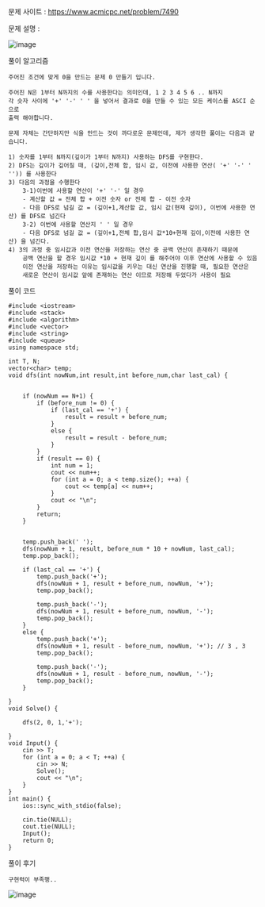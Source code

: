 문제 사이트 : https://www.acmicpc.net/problem/7490

문제 설명 :

![image](https://github.com/user-attachments/assets/90fae66d-06d5-4fce-8707-1b4adef457cb)

풀이 알고리즘

    주어진 조건에 맞게 0을 만드는 문제 0 만들기 입니다.

    주어진 N은 1부터 N까지의 수를 사용한다는 의미인데, 1 2 3 4 5 6 .. N까지
    각 숫자 사이에 '+' '-' ' ' 을 넣어서 결과로 0을 만들 수 있는 모든 케이스를 ASCI 순으로
    출력 해야합니다.

    문제 자체는 간단하지만 식을 만드는 것이 까다로운 문제인데, 제가 생각한 풀이는 다음과 같습니다.

    1) 숫자를 1부터 N까지(깊이가 1부터 N까지) 사용하는 DFS를 구현한다.
    2) DFS는 깊이가 깊어질 때, (깊이,전체 합, 임시 값, 이전에 사용한 연산( '+' '-' ' '')) 를 사용한다
    3) 다음의 과정을 수행한다
        3-1)이번에 사용할 연산이 '+' '-' 일 경우
        - 계산할 값 = 전체 합 + 이전 숫자 or 전체 합 - 이전 숫자 
        - 다음 DFS로 넘길 값 = (깊이+1,계산할 값, 임시 값(현재 깊이), 이번에 사용한 연산) 를 DFS로 넘긴다
        3-2) 이번에 사용할 연산지 ' ' 일 경우
        - 다음 DFS로 넘길 값 = (깊이+1,전체 합,임시 값*10+현재 깊이,이전에 사용한 연산) 을 넘긴다.
    4) 3의 과정 중 임시값과 이전 연산을 저장하는 연산 중 공백 연산이 존재하기 때문에
        공백 연산을 할 경우 임시값 *10 + 현재 깊이 를 해주어야 이후 연산에 사용할 수 있음
        이전 연산을 저장하는 이유는 임시값을 키우는 대신 연산을 진행할 때, 필요한 연산은
        새로운 연산이 임시값 앞에 존재하는 연산 이므로 저장해 두었다가 사용이 필요

풀이 코드

    #include <iostream>
    #include <stack>
    #include <algorithm>
    #include <vector>
    #include <string>
    #include <queue>
    using namespace std;
    
    int T, N;
    vector<char> temp;
    void dfs(int nowNum,int result,int before_num,char last_cal) {
    
    
        if (nowNum == N+1) {
            if (before_num != 0) {
                if (last_cal == '+') {
                    result = result + before_num;
                }
                else {
                    result = result - before_num;
                }
            }
            if (result == 0) {
                int num = 1;
                cout << num++;
                for (int a = 0; a < temp.size(); ++a) {
                    cout << temp[a] << num++;
                }
                cout << "\n";
            }
            return;
        }
    
    
        temp.push_back(' ');
        dfs(nowNum + 1, result, before_num * 10 + nowNum, last_cal);
        temp.pop_back();
    
        if (last_cal == '+') {
            temp.push_back('+');
            dfs(nowNum + 1, result + before_num, nowNum, '+');
            temp.pop_back();
    
            temp.push_back('-');
            dfs(nowNum + 1, result + before_num, nowNum, '-');
            temp.pop_back();
        }
        else {
            temp.push_back('+');
            dfs(nowNum + 1, result - before_num, nowNum, '+'); // 3 , 3 
            temp.pop_back();
    
            temp.push_back('-');
            dfs(nowNum + 1, result - before_num, nowNum, '-');
            temp.pop_back();
        }
    
    }
    void Solve() {
    
        dfs(2, 0, 1,'+');
    
    }
    void Input() {
        cin >> T;
        for (int a = 0; a < T; ++a) {
            cin >> N;
            Solve();
            cout << "\n";
        }
    }
    int main() {
        ios::sync_with_stdio(false);
    
        cin.tie(NULL);
        cout.tie(NULL);
        Input();
        return 0;
    }

풀이 후기

    구현력이 부족행..

![image](https://github.com/user-attachments/assets/f421d69f-d032-4175-9262-d0f2d7ecc19a)
